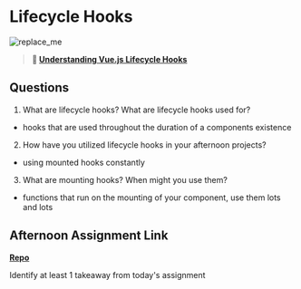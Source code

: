 # Lifecycle Hooks

![replace_me](https://codeworks.blob.core.windows.net/public/assets/img/illustrations/placeholder.svg)

> **📖 [Understanding Vue.js Lifecycle Hooks](https://codeworksacademy.com/fs-student-guide/resources/wk6/03-Vue-Lifecycle-Hooks)**

## Questions

1. What are lifecycle hooks? What are lifecycle hooks used for?
- hooks that are used throughout the duration of a components existence
2. How have you utilized lifecycle hooks in your afternoon projects?
-  using mounted hooks constantly
3. What are mounting hooks? When might you use them?
- functions that run on the mounting of your component, use them lots and lots
## Afternoon Assignment Link

**[Repo](https://github.com/JonahWood/<ASSIGNMENT_REPO>)**

Identify at least 1 takeaway from today's assignment
